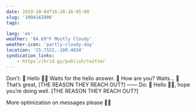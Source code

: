 ```yaml
---
date: 2019-10-04T16:28:18-05:00
slug: '1004162806'
tags:

lang: 'en'
weather: '84.69°F Mostly Cloudy'
weather-icon: 'partly-cloudy-day'
location: '25.7522,-100.4034'
syndication_links:
    - https://brid.gy/publish/twitter
---
```

‪Don’t:‬
‪💬 Hello 👋🏼‬
‪Waits for the hello answer.‬
‪💬 How are you?‬
‪Waits...‬
‪💬 That’s great, [THE REASON THEY REACH OUT?]‬
‪——‬
‪Do:‬
‪💬 Hello 👋🏼, hope you’re doing well. [THE REASON THEY REACH OUT?]‬


‪More optimization on messages please 🙏🏼‬